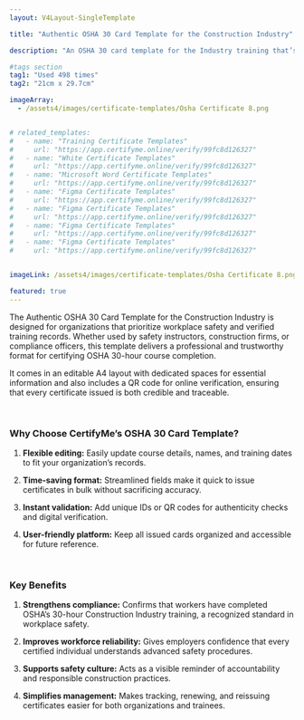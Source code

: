 ```yaml
---
layout: V4Layout-SingleTemplate

title: "Authentic OSHA 30 Card Template for the Construction Industry"

description: "An OSHA 30 card template for the Industry training that’s editable, professional, and reliable for verified industrial credentials."

#tags section
tag1: "Used 498 times"
tag2: "21cm x 29.7cm"

imageArray:
  - /assets4/images/certificate-templates/Osha Certificate 8.png


# related_templates:
#   - name: "Training Certificate Templates"
#     url: "https://app.certifyme.online/verify/99fc8d126327"
#   - name: "White Certificate Templates"
#     url: "https://app.certifyme.online/verify/99fc8d126327"
#   - name: "Microsoft Word Certificate Templates"
#     url: "https://app.certifyme.online/verify/99fc8d126327"
#   - name: "Figma Certificate Templates"
#     url: "https://app.certifyme.online/verify/99fc8d126327"  
#   - name: "Figma Certificate Templates"
#     url: "https://app.certifyme.online/verify/99fc8d126327"  
#   - name: "Figma Certificate Templates"
#     url: "https://app.certifyme.online/verify/99fc8d126327"  
#   - name: "Figma Certificate Templates"
#     url: "https://app.certifyme.online/verify/99fc8d126327"        


imageLink: /assets4/images/certificate-templates/Osha Certificate 8.png

featured: true
---
```


The Authentic OSHA 30 Card Template for the Construction Industry is designed for organizations that prioritize workplace safety and verified training records. Whether used by safety instructors, construction firms, or compliance officers, this template delivers a professional and trustworthy format for certifying OSHA 30-hour course completion.

It comes in an editable A4 layout with dedicated spaces for essential information and also includes a QR code for online verification, ensuring that every certificate issued is both credible and traceable.

<br>

### Why Choose CertifyMe’s OSHA 30 Card Template?

1. **Flexible editing:** Easily update course details, names, and training dates to fit your organization’s records.

1. **Time-saving format:** Streamlined fields make it quick to issue certificates in bulk without sacrificing accuracy.

1. **Instant validation:** Add unique IDs or QR codes for authenticity checks and digital verification.

1. **User-friendly platform:** Keep all issued cards organized and accessible for future reference.

<br>

### Key Benefits

1. **Strengthens compliance:** Confirms that workers have completed OSHA’s 30-hour Construction Industry training, a recognized standard in workplace safety.

1. **Improves workforce reliability:** Gives employers confidence that every certified individual understands advanced safety procedures.

1. **Supports safety culture:** Acts as a visible reminder of accountability and responsible construction practices.

1. **Simplifies management:** Makes tracking, renewing, and reissuing certificates easier for both organizations and trainees.
